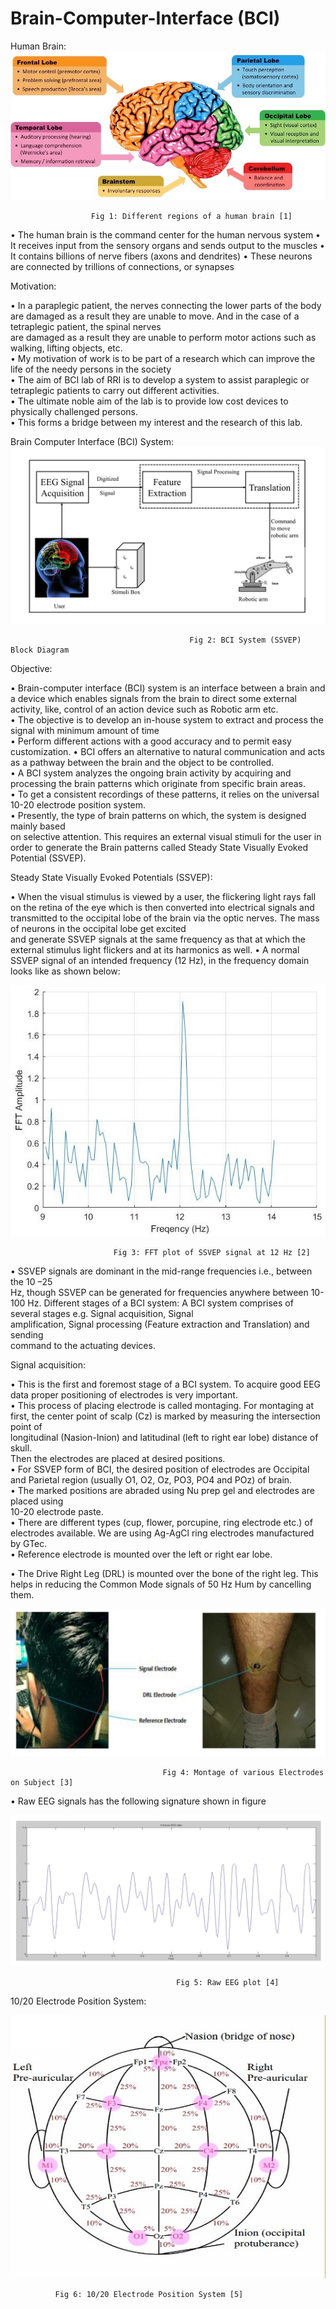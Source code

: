 # Brain-Computer-Interface (BCI)
Human Brain:
![](images/Fig1.jpeg)

                      Fig 1: Different regions of a human brain [1]

•	The human brain is the command center for the human nervous system
•	It receives input from the sensory organs and sends output to the muscles
•	It contains billions of nerve fibers (axons and dendrites)
•	These neurons are connected by trillions of connections, or synapses

Motivation:

•	In a paraplegic patient, the nerves connecting the lower parts of the body are damaged as 
   a result they are unable to move. And in the case of a tetraplegic patient, the spinal nerves   
   are damaged as a result they are unable to perform motor actions such as walking, lifting 
   objects, etc.   
•	My motivation of work is to be part of a research which can improve the life of the needy 
   persons in the society   
•	The aim of BCI lab of RRI is to develop a system to assist paraplegic or tetraplegic 
   patients to carry out different activities.   
•	The ultimate noble aim of the lab is to provide low cost devices to physically 
   challenged persons.   
•	This forms a bridge between my interest and the research of this lab.

Brain Computer Interface (BCI) System:
![](images/Fig2.jpg)
            
                                            Fig 2: BCI System (SSVEP) Block Diagram
                                            
Objective:

•	Brain-computer interface (BCI) system is an interface between a brain and a device 
  which enables signals from the brain to direct some external activity, like, control of 
  an action device such as Robotic arm etc.   
•	The objective is to develop an in-house system to extract and process the signal with 
  minimum amount of time    
•	Perform different actions with a good accuracy and to permit easy customization.
•	BCI offers an alternative to natural communication and acts as a pathway between 
   the brain and the object to be controlled.   
•	A BCI system analyzes the ongoing brain activity by acquiring and processing the 
  brain patterns which originate from specific brain areas.   
•	To get a consistent recordings of these patterns, it relies on the universal 10-20 
  electrode position system.   
•	Presently, the type of brain patterns on which, the system is designed mainly based  
  on selective attention. This requires an external visual stimuli for the user in order to 
  generate the Brain patterns called Steady State Visually Evoked Potential (SSVEP).

Steady State Visually Evoked Potentials (SSVEP):

•	When the visual stimulus is viewed by a user, the flickering light rays fall on the retina 
   of the eye which is then converted into electrical signals and transmitted to the occipital 
   lobe of the brain via the optic nerves. The mass of neurons in the occipital lobe get excited  
   and generate SSVEP signals at the same frequency as that at which the external stimulus 
   light flickers and at its harmonics as well. 
•	A normal SSVEP signal of an intended frequency (12 Hz), in the frequency domain  
   looks like as shown below:

![](images/Fig3.jpg)

                           Fig 3: FFT plot of SSVEP signal at 12 Hz [2] 
                           
 • SSVEP signals are dominant in the mid-range frequencies i.e., between the 10 –25  
   Hz, though SSVEP can be generated for frequencies anywhere between 10-100 Hz.
   Different stages of a BCI system:
   A BCI system comprises of several stages e.g. Signal acquisition, Signal  
   amplification, Signal processing (Feature extraction and Translation) and sending  
   command to the actuating devices.

Signal acquisition:

•	This is the first and foremost stage of a BCI system. To acquire good EEG data proper 
  positioning of electrodes is very important.    
•	This process of placing electrode is called montaging. For montaging at first, the 
  center point of scalp (Cz) is marked by measuring the intersection point of  
  longitudinal (Nasion-Inion) and latitudinal (left to right ear lobe) distance of skull.  
  Then the electrodes are placed at desired positions.   
•	For SSVEP form of BCI, the desired position of electrodes are Occipital and Parietal region 
  (usually O1, O2, Oz, PO3, PO4 and POz) of brain.   
•	The marked positions are abraded using Nu prep gel and electrodes are placed using  
  10-20 electrode paste.   
•	There are different types (cup, flower, porcupine, ring electrode etc.) of electrodes 
  available. We are using Ag-AgCl ring electrodes manufactured by GTec.   
•	Reference electrode is mounted over the left or right ear lobe.

•	The Drive Right Leg (DRL) is mounted over the bone of the right leg. This helps in 
  reducing the Common Mode signals of 50 Hz Hum by cancelling them. 

![](images/Fig4.jpg)

                                      Fig 4: Montage of various Electrodes on Subject [3]
                                     
 •	Raw EEG signals has the following signature shown in figure
 
 ![](images/Fig5.jpg)
 
                                         Fig 5: Raw EEG plot [4]

10/20 Electrode Position System:

![](images/Fig6.jpg)

              Fig 6: 10/20 Electrode Position System [5]
